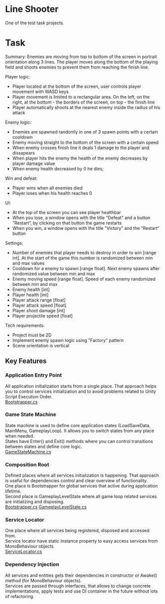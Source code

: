 # Line Shooter

One of the test task projects.

# Task

Summary:
Enemies are moving from top to bottom of the screen in portrait orientation along 3 lines. The player moves along the bottom of the playing field and shoots enemies
to prevent them from reaching the finish line.

Player logic:
- Player located at the bottom of the screen, user controls player movement with WASD keys
- Player movement is limited to a rectangular area. On the left, on the right, at the bottom - the borders of the screen, on top - the finish line
- Player automatically shoots at the nearest enemy inside the radius of his attack

Enemy logic:
- Enemies are spawned randomly in one of 3 spawn points with a certain cooldown
- Enemy moving straight to the bottom of the screen with a certain speed
- When enemy crosses finish line it deals 1 damage to the player and dissapears
- When player hits the enemy the health of the enemy decreases by player damage value
- When enemy health decreased by 0 he dies;

Win and defeat:
- Player wins when all enemies died
- Player loses when his health reaches 0

UI:
- At the top of the screen you can see player healthbar
- When you lose, a window opens with the title "Defeat" and a button “Restart”, by clicking on that button the game restarts
- When you win, a window opens with the title "Victory" and the “Restart” button

Settings:
- Number of enemies that player needs to destroy in order to win [range int]. At the start of the game this number is randomized between min and max values
- Cooldown for a enemy to spawn [range float]. Next enemy spawns after randomized value between min and max
- Enemy moving speed [range float]. Speed of each enemy randomized between min and max
- Enemy health [int]
- Player health [int]
- Player attack range [float]
- Player attack speed [float]
- Player shoot damage [int]
- Player projectile speed [float]

Tech requirements:
- Project must be 2D
- Implement enemy spawn logic using "Factory" pattern
- Scene orientation is vertical

## Key Features

### Application Entry Point
All application initialization starts from a single place. That approach helps you to control services initialization and to avoid problems related to Unity Script Execution Order. <br/>
[Bootstrapper.cs](../master/Assets/Scripts/Infrastructure/Bootstrapper.cs)

### Game State Machine
State machine is used to define core application states (LoadSaveData, MainMenu, GameplayLoop). It allows you to switch states from any place when needed. <br/>
States have Enter() and Exit() methods where you can control transitions between states and define core logic. <br/>
[GameStateMachine.cs](../master/Assets/Scripts/Infrastructure/StateMachine/GameStateMachine.cs)

### Composition Root
Defined places where all services initialization is happening. That approach is useful for dependencies control and clear overview of functionality. <br/>
One place is Bootstrapper for global services that active during application lifetime. <br/>
Second place is GameplayLevelState where all game loop related services are initializing and disposing. <br/>
[Bootstrapper.cs](../master/Assets/Scripts/Infrastructure/Bootstrapper.cs)
[GameplayLevelState.cs](../master/Assets/Scripts/Infrastructure/StateMachine/GameplayLevelState.cs)

### Service Locator
One place where all services being registered, disposed and accessed from. <br/>
Service locator have static Instance property to easy access services from MonoBehaviour objects <br/>
[ServiceLocator.cs](../master/Assets/Scripts/Infrastructure/ServiceLocator.cs)

### Dependency Injection
All services and entities gets their dependencies in constructor or Awake() method (for MonoBehaviour objects). <br/>
Services are passed through interfaces, that allows to change concrete implementations, apply tests and use DI container in the future without lots of refactoring. <br/>
